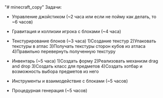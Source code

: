 "# minecraft_copy"
Задачи:
- Управление джойстиком (~2 часа или если не пойму как делать, то ~6 часов)
- Гравитация и коллизии игрока с блоками (~4 часа)

- Текстурирование блоков (~3 часа)
    1)Создание текстур
    2)Упаковать текстуры в атлас
    3)Получать текстуры сторон кубов из атласа
    4)Правильно перевернуть полученную текстуру
 
- Инвентарь (~5 часа)
    1)Создать форму
    2)Реализовать механизм drag and drop
    3)Создать класс для предметов
    4)Создать хотбар и возможность выбора предметов из него
    
- Инструменты и взаимодействие с блоками (~5 часов)
- Процедурная генерация (~5 часов)
